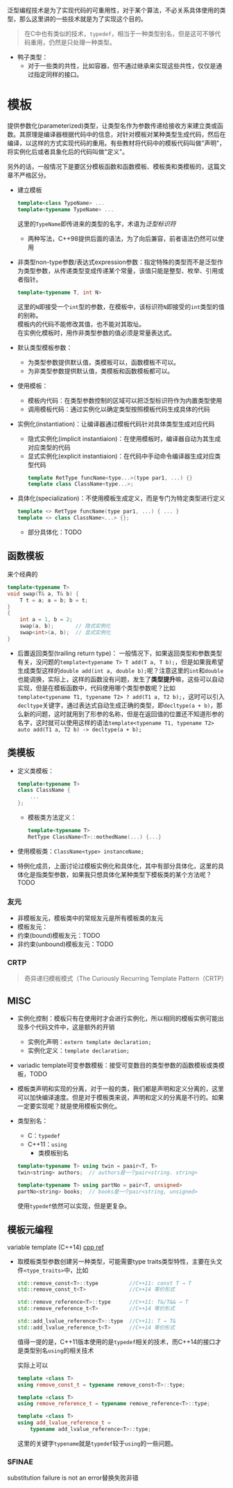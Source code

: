 泛型编程技术是为了实现代码的可重用性，对于某个算法，不必关系具体使用的类型，那么这里讲的一些技术就是为了实现这个目的。
>在C中也有类似的技术，`typedef`，相当于一种类型别名，但是这可不够代码重用，仍然是只处理一种类型。

+ 鸭子类型：
	+ 对于一些类的共性，比如容器，但不通过继承来实现这些共性，仅仅是通过指定同样的接口。


# 模板

提供参数化(parameterized)类型，让类型名作为参数传递给接收方来建立类或函数。其原理是编译器根据代码中的信息，对针对模板对某种类型生成代码，然后在编译，以这样的方式实现代码的重用。有些教材将代码中的模板代码叫做"声明"，将实例化后或者具象化后的代码叫做"定义"。

另外的话，一般情况下是要区分模板函数和函数模板、模板类和类模板的，这篇文章不严格区分。

+ 建立模板
	```cpp
	template<class TypeName> ...
	template<typename TypeName> ...
	```
	这里的`TypeName`即传进来的类型的名字，术语为*泛型标识符*

	+ 两种写法，C++98提供后面的语法，为了向后兼容，前者语法仍然可以使用

+ 非类型non-type参数/表达式expression参数：指定特殊的类型而不是泛型作为类型参数，从传递类型变成传递某个常量，该值只能是整型、枚举、引用或者指针。
	```cpp
	template<typename T, int N>
	```

	这里的`N`即接受一个`int`型的参数，在模板中，该标识符`N`即接受的`int`类型的值的别称。  
	模板内的代码不能修改其值，也不能对其取址。  
	在实例化模板时，用作非类型参数的值必须是常量表达式。

+ 默认类型模板参数：
	+ 为类型参数提供默认值，类模板可以，函数模板不可以。
	+ 为非类型参数提供默认值，类模板和函数模板都可以。

+ 使用模板：
	+ 模板内代码：在类型参数控制的区域可以把泛型标识符作为内置类型使用
	+ 调用模板代码：通过实例化以确定类型按照模板代码生成具体的代码

+ 实例化(instantiation)：让编译器通过模板代码针对具体类型生成对应代码
	+ 隐式实例化(implicit instantiaion)：在使用模板时，编译器自动为其生成对应类型的代码
	+ 显式实例化(explicit instantiaion)：在代码中手动命令编译器生成对应类型代码
		```cpp
		template RetType funcName<type...>(type par1, ...) {}
		template class ClassName<type...>;
		```

+ 具体化(specialization)：不使用模板生成定义，而是专门为特定类型进行定义
	```cpp
	template <> RetType funcName(type par1, ...) { ... }
	template <> class ClassName<...> {};
	```

	+ 部分具体化：TODO
 
## 函数模板

来个经典的
```cpp
template<typename T>
void swap(T& a, T& b) {
	T t = a; a = b; b = t;
}
{
	int a = 1, b = 2;
	swap(a, b);       // 隐式实例化
	swap<int>(a, b);  // 显式实例化
}
```

+ 后置返回类型(trailing return type)：
	一般情况下，如果返回类型和参数类型有关，没问题的`template<typename T> T add(T a, T b);`，但是如果我希望生成类型这样的`double add(int a, double b);`呢？注意这里的`int`和`double`也能调换，实际上，这样的函数没有问题，发生了**类型提升**嘛，这些可以自动实现，但是在模板函数中，代码使用哪个类型参数呢？比如`template<typename T1, typename T2> ? add(T1 a, T2 b);`，这时可以引入`decltype`关键字，通过表达式自动生成正确的类型，即`decltype(a + b)`，那么新的问题，这时就用到了形参的名称，但是在返回值的位置还不知道形参的名字，这时就可以使用这样的语法`template<typename T1, typename T2> auto add(T1 a, T2 b) -> decltype(a + b);`

## 类模板

+ 定义类模板：
	```cpp
	template<typename T>
	class ClassName {
		...
	};
	```

	+ 模板类方法定义：
		```cpp
		template<typename T>
		RetType ClassName<T>::mothedName(...) {...}
		```

+ 使用模板类：`ClassName<type> instanceName;`

+ 特例化成员，上面讨论过模板实例化和具体化，其中有部分具体化，这里的具体化是指类型参数，如果我只想具体化某种类型下模板类的某个方法呢？TODO

### 友元

+ 非模板友元，模板类中的常规友元是所有模板类的友元
+ 模板友元：
+ 约束(bound)模板友元：TODO
+ 非约束(unbound)模板友元：TODO

### CRTP

>奇异递归模板模式（The Curiously Recurring Template Pattern（CRTP）

## MISC

+ 实例化控制：模板只有在使用时才会进行实例化，所以相同的模板实例可能出现多个代码文件中，这是额外的开销

	+ 实例化声明：`extern template declaration;`
	+ 实例化定义：`template declaration;`

+ variadic template可变参数模板：接受可变数目的类型参数的函数模板或类模板，TODO

+ 模板类声明和实现的分离，对于一般的类，我们都是声明和定义分离的，这里可以加快编译速度。但是对于模板类来说，声明和定义的分离是不行的。如果一定要实现呢？就是使用模板实例化。

+ 类型别名：
	+ C：`typedef`
	+ C++11：`using`
		+ 类模板别名

	```cpp
	template<typename T> using twin = paair<T, T>
	twin<string> authors;  // authors是一个pair<string. string>

	template<typename T> using partNo = pair<T, unsigned>
	partNo<string> books;  // books是一个pair<string, unsigned>
	```

	使用`typedef`依然可以实现，但是更复杂。

## 模板元编程

variable template (C++14) [cpp ref ](https://en.cppreference.com/w/cpp/language/variable_template)

+ 取模板类型参数创建另一种类型，可能需要type traits类型特性，主要在头文件`<type_traits>`中，比如
	```cpp
	std::remove_const<T>::type          //C++11: const T → T 
	std::remove_const_t<T>              //C++14 等价形式
	
	std::remove_reference<T>::type      //C++11: T&/T&& → T 
	std::remove_reference_t<T>          //C++14 等价形式
	
	std::add_lvalue_reference<T>::type  //C++11: T → T& 
	std::add_lvalue_reference_t<T>      //C++14 等价形式
	```
	值得一提的是，C++11版本使用的是`typedef`相关的技术，而C++14的接口才是类型别名`using`的相关技术

	实际上可以
	```cpp
	template <class T> 
	using remove_const_t = typename remove_const<T>::type;
	
	template <class T> 
	using remove_reference_t = typename remove_reference<T>::type;
	
	template <class T> 
	using add_lvalue_reference_t =
		typename add_lvalue_reference<T>::type; 
	```

	这里的关键字`typename`就是`typedef`较于`using`的一些问题。

### SFINAE
substitution failure is not an error替换失败非错